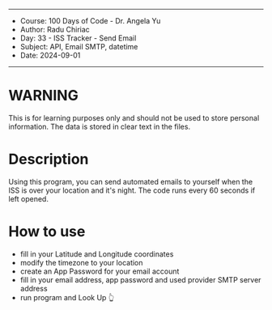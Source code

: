 
************************************************************
*    Course: 100 Days of Code - Dr. Angela Yu              
*    Author: Radu Chiriac                                  
*    Day: 33 - ISS Tracker - Send Email                    
*    Subject: API, Email SMTP, datetime                    
*    Date: 2024-09-01                                      
************************************************************

# WARNING
This is for learning purposes only and should not be used to store personal information.
The data is stored in clear text in the files.

# Description
Using this program, you can send automated emails to yourself when the ISS is over your location and it's night.
The code runs every 60 seconds if left opened.

# How to use
- fill in your Latitude and Longitude coordinates
- modify the timezone to your location
- create an App Password for your email account
- fill in your email address, app password and used provider SMTP server address
- run program and Look Up 👆
